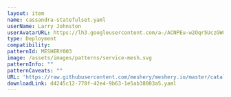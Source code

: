 ```yaml
---
layout: item
name: cassandra-statefulset.yaml
userName: Larry Johnston
userAvatarURL: https://lh3.googleusercontent.com/a-/ACNPEu-w2Oqr5UczGWmVq92gllslHRVjF1t9vrWx8-R6nw=s96-c
type: Deployment
compatibility: 
patternId: MESHERY003
image: /assets/images/patterns/service-mesh.svg
patternInfo: ""
patternCaveats: ""
URL: 'https://raw.githubusercontent.com/meshery/meshery.io/master/catalog/d4245c12-778f-42e4-9b63-1e5ab38003a5.yaml'
downloadLink: d4245c12-778f-42e4-9b63-1e5ab38003a5.yaml
---
```

